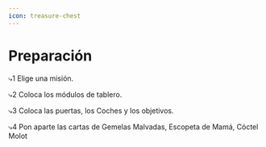```yaml
---
icon: treasure-chest
---
```


# Preparación

⤷1 Elige una misión.

⤷2 Coloca los módulos de tablero.&#x20;

⤷3 Coloca las puertas, los Coches y los objetivos.

⤷4 Pon aparte las cartas de Gemelas Malvadas, Escopeta de Mamá, Cóctel Molot
